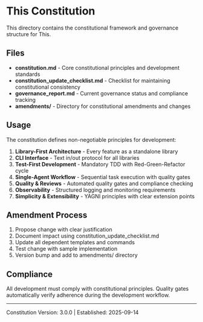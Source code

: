 # This Constitution

This directory contains the constitutional framework and governance structure for This.

## Files

- **constitution.md** - Core constitutional principles and development standards
- **constitution_update_checklist.md** - Checklist for maintaining constitutional consistency
- **governance_report.md** - Current governance status and compliance tracking
- **amendments/** - Directory for constitutional amendments and changes

## Usage

The constitution defines non-negotiable principles for development:

1. **Library-First Architecture** - Every feature as a standalone library
2. **CLI Interface** - Text in/out protocol for all libraries
3. **Test-First Development** - Mandatory TDD with Red-Green-Refactor cycle
4. **Single-Agent Workflow** - Sequential task execution with quality gates
5. **Quality & Reviews** - Automated quality gates and compliance checking
6. **Observability** - Structured logging and monitoring requirements
7. **Simplicity & Extensibility** - YAGNI principles with clear extension points

## Amendment Process

1. Propose change with clear justification
2. Document impact using constitution_update_checklist.md
3. Update all dependent templates and commands
4. Test change with sample implementation
5. Version bump and add to amendments/ directory

## Compliance

All development must comply with constitutional principles. Quality gates automatically verify adherence during the development workflow.

---

Constitution Version: 3.0.0 | Established: 2025-09-14
